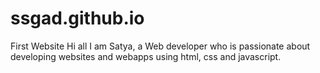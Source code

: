 # ssgad.github.io
First Website 
Hi all
I am Satya, a Web developer who is passionate about developing websites and webapps using html, css and javascript.

